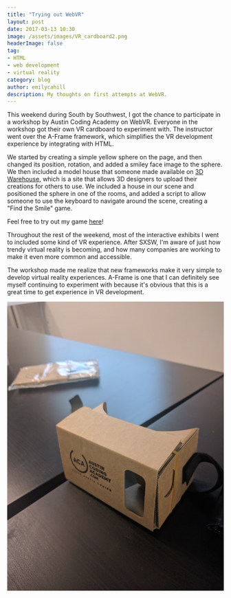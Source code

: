 ```yaml
---
title: "Trying out WebVR"
layout: post
date: 2017-03-13 10:30
image: /assets/images/VR_cardboard2.png
headerImage: false
tag:
- HTML
- web development
- virtual reality
category: blog
author: emilycahill
description: My thoughts on first attempts at WebVR.
---
```


This weekend during South by Southwest, I got the chance to participate in a workshop by Austin Coding Academy on WebVR. Everyone in the workshop got their own VR cardboard to experiment with. The instructor went over the A-Frame framework, which simplifies the VR development experience by integrating with HTML. 

We started by creating a simple yellow sphere on the page, and then changed its position, rotation, and added a smiley face image to the sphere. We then included a model house that someone made available on [3D Warehouse](https://3dwarehouse.sketchup.com/?hl=en), which is a site that allows 3D designers to upload their creations for others to use. We included a house in our scene and positioned the sphere in one of the rooms, and added a script to allow someone to use the keyboard to navigate around the scene, creating a "Find the Smile" game. 

Feel free to try out my game [here](https://ecahill.github.io/WebVRPractice/)! 

Throughout the rest of the weekend, most of the interactive exhibits I went to included some kind of VR experience. After SXSW, I'm aware of just how trendy virtual reality is becoming, and how many companies are working to make it even more common and accessible. 

The workshop made me realize that new frameworks make it very simple to develop virtual reality experiences. A-Frame is one that I can definitely see myself continuing to experiment with because it's obvious that this is a great time to get experience in VR development. 

![Cardboard](/assets/images/VR_cardboard.png)
